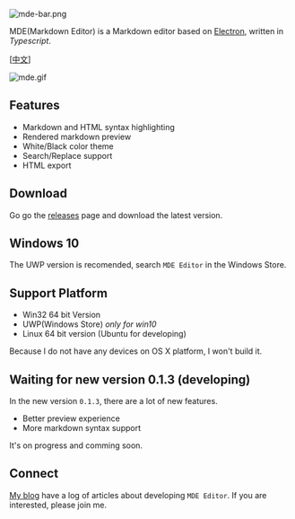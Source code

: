 ![mde-bar.png](https://ooo.0o0.ooo/2017/02/14/58a31a1041cf4.png)

MDE(Markdown Editor) is a Markdown editor based on [Electron](http://electron.atom.io/), written in *Typescript*.

\[[中文](./CN_README.md)\]

![mde.gif](https://ooo.0o0.ooo/2017/02/08/589af9da2cae8.gif)

## Features

- Markdown and HTML syntax highlighting
- Rendered markdown preview
- White/Black color theme
- Search/Replace support
- HTML export

## Download

Go go the [releases](https://github.com/ChannelOne/MDE/releases) page and download the latest version. 

## Windows 10

The UWP version is recomended, search `MDE Editor` in the Windows Store.

## Support Platform

- Win32 64 bit Version
- UWP(Windows Store) *only for win10*
- Linux 64 bit version (Ubuntu for developing)

Because I do not have any devices on OS X platform, I won't build it.

## Waiting for new version 0.1.3 (developing)

In the new version `0.1.3`, there are a lot of new features.

- Better preview experience
- More markdown syntax support

It's on progress and comming soon.

## Connect

[My blog](http://blog.diverse.space/category/program/editor/) have a log of articles about
developing `MDE Editor`. If you are interested, please join me.
